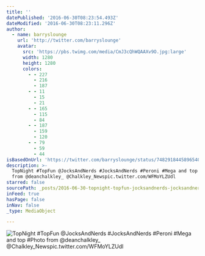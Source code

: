 ```yaml
---
title: ''
datePublished: '2016-06-30T08:23:54.493Z'
dateModified: '2016-06-30T08:23:11.296Z'
author:
  - name: barryslounge
    url: 'http://twitter.com/barryslounge'
    avatar:
      src: 'https://pbs.twimg.com/media/CmJ3cQhWQAAXv9O.jpg:large'
      width: 1280
      height: 1280
      colors:
        - - 227
          - 216
          - 187
        - - 11
          - 15
          - 21
        - - 165
          - 115
          - 84
        - - 187
          - 159
          - 120
        - - 79
          - 59
          - 44
isBasedOnUrl: 'https://twitter.com/barryslounge/status/748291844589654016'
description: >-
  TopNight #TopFun @JocksAndNerds #JocksAndNerds #Peroni #Mega and top #Photo
  from @deanchalkley_ @Chalkley_Newspic.twitter.com/WFMoYLZUdl
starred: false
sourcePath: _posts/2016-06-30-topnight-topfun-jocksandnerds-jocksandnerds-peroni-mega.md
inFeed: true
hasPage: false
inNav: false
_type: MediaObject

---
```

![TopNight #TopFun @JocksAndNerds #JocksAndNerds #Peroni #Mega and top #Photo from @deanchalkley_ @Chalkley_Newspic.twitter.com/WFMoYLZUdl](https://pbs.twimg.com/media/CmJ3cQhWQAAXv9O.jpg:large)